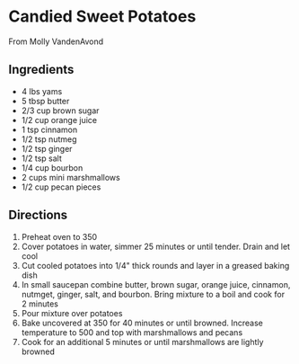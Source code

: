 # Candied Sweet Potatoes

From Molly VandenAvond

## Ingredients 

- 4 lbs yams
- 5 tbsp butter
- 2/3 cup brown sugar
- 1/2 cup orange juice
- 1 tsp cinnamon
- 1/2 tsp nutmeg
- 1/2 tsp ginger
- 1/2 tsp salt
- 1/4 cup bourbon
- 2 cups mini marshmallows
- 1/2 cup pecan pieces


## Directions
1. Preheat oven to 350
2. Cover potatoes in water, simmer 25 minutes or until tender. Drain and let cool
3. Cut cooled potatoes into 1/4" thick rounds and layer in a greased baking dish
4. In small saucepan combine butter, brown sugar, orange juice, cinnamon, nutmget, ginger, salt, and bourbon. Bring mixture to a boil and cook for 2 minutes
5. Pour mixture over potatoes
6. Bake uncovered at 350 for 40 minutes or until browned. Increase temperature to 500 and top with marshmallows and pecans
7. Cook for an additional 5 minutes or until marshmallows are lightly browned